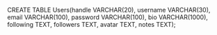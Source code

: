 CREATE TABLE Users(handle VARCHAR(20), username VARCHAR(30), email VARCHAR(100), password VARCHAR(100), bio VARCHAR(1000), following TEXT, followers TEXT, avatar TEXT, notes TEXT);
